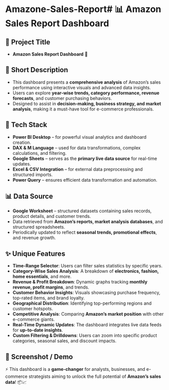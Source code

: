 # Amazone-Sales-Report# 📊 Amazon Sales Report Dashboard

## 📌 Project Title
- **Amazon Sales Report Dashboard** 🚀

## 📝 Short Description
- This dashboard presents a **comprehensive analysis** of Amazon’s sales performance using interactive visuals and advanced data insights.
- Users can explore **year-wise trends, category performance, revenue forecasts**, and customer purchasing behaviors.
- Designed to assist in **decision-making, business strategy, and market analysis**, making it a must-have tool for e-commerce professionals.

## 🔧 Tech Stack
- **Power BI Desktop** – for powerful visual analytics and dashboard creation.
- **DAX & M Language** – used for data transformations, complex calculations, and filtering.
- **Google Sheets** – serves as the **primary live data source** for real-time updates.
- **Excel & CSV Integration** – for external data preprocessing and structured imports.
- **Power Query** – ensures efficient data transformation and automation.

## 📊 Data Source
- **Google Worksheet** – structured datasets containing sales records, product details, and customer trends.
- Data retrieved from **Amazon’s reports, market analysis databases**, and structured spreadsheets.
- Periodically updated to reflect **seasonal trends, promotional effects**, and revenue growth.

## ✨ Unique Features
- **Time-Range Selector**: Users can filter sales statistics by specific years.
- **Category-Wise Sales Analysis**: A breakdown of **electronics, fashion, home essentials**, and more.
- **Revenue & Profit Breakdown**: Dynamic graphs tracking **monthly revenue, profit margins**, and trends.
- **Customer Behavior Insights**: Visuals showcasing purchase frequency, top-rated items, and brand loyalty.
- **Geographical Distribution**: Identifying top-performing regions and customer hotspots.
- **Competitive Analysis**: Comparing **Amazon’s market position** with other e-commerce giants.
- **Real-Time Dynamic Updates**: The dashboard integrates live data feeds for **up-to-date insights**.
- **Custom Filtering & Drilldowns**: Users can zoom into specific product categories, seasonal sales, and discount impacts.

## 💎 Screenshot / Demo


⚡ This dashboard is a **game-changer** for analysts, businesses, and e-commerce strategists aiming to unlock the full potential of **Amazon’s sales data**! 📦📈
